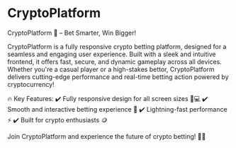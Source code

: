 # CryptoPlatform
CryptoPlatform 🚀 – Bet Smarter, Win Bigger!

CryptoPlatform is a fully responsive crypto betting platform, designed for a seamless and engaging user experience. Built with a sleek and intuitive frontend, it offers fast, secure, and dynamic gameplay across all devices. Whether you're a casual player or a high-stakes bettor, CryptoPlatform delivers cutting-edge performance and real-time betting action powered by cryptocurrency!

🔥 Key Features:
✔️ Fully responsive design for all screen sizes 📱💻
✔️ Smooth and interactive betting experience 🎲
✔️ Lightning-fast performance ⚡
✔️ Built for crypto enthusiasts 🪙

Join CryptoPlatform and experience the future of crypto betting! 🎯🚀